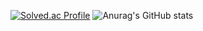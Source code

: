 [![Solved.ac Profile](http://mazassumnida.wtf/api/v2/generate_badge?boj=taeaeaexin)](https://solved.ac/kjk06119/)
![Anurag's GitHub stats](https://github-readme-stats.vercel.app/api?username=taeaeaexin&show_icons=true&theme=radical)
